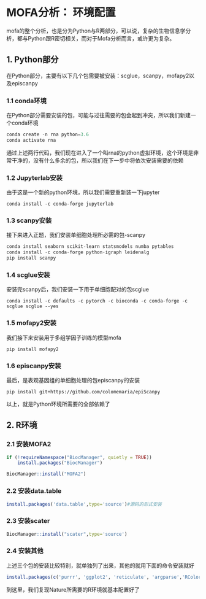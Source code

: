 # MOFA分析： 环境配置

mofa的整个分析，也是分为Python与R两部分，可以说，复杂的生物信息学分析，都与Python跟R密切相关，而对于Mofa分析而言，或许更为复杂。

## 1. Python部分

在Python部分，主要有以下几个包需要被安装：scglue，scanpy，mofapy2以及episcanpy

### 1.1 conda环境

在Python部分需要安装的包，可能与过往需要的包会起到冲突，所以我们新建一个conda环境

```python
conda create -n rna python=3.6
conda activate rna
```

通过上述两行代码，我们现在进入了一个叫rna的python虚拟环境，这个环境是非常干净的，没有什么多余的包，所以我们在下一步中将依次安装需要的依赖

### 1.2 Jupyterlab安装

由于这是一个新的python环境，所以我们需要重新装一下jupyter

```
conda install -c conda-forge jupyterlab
```

### 1.3 scanpy安装

接下来进入正题，我们安装单细胞处理所必需的包-scanpy

```python
conda install seaborn scikit-learn statsmodels numba pytables
conda install -c conda-forge python-igraph leidenalg
pip install scanpy
```

### 1.4 scglue安装

安装完scanpy后，我们安装一下用于单细胞配对的包scglue

```shell
conda install -c defaults -c pytorch -c bioconda -c conda-forge -c scglue scglue --yes
```

### 1.5 mofapy2安装

我们接下来安装用于多组学因子训练的模型mofa

```
pip install mofapy2
```

### 1.6 episcanpy安装

最后，是表观基因组的单细胞处理的包episcanpy的安装

```shell
pip install git+https://github.com/colomemaria/epiScanpy
```

以上，就是Python环境所需要的全部依赖了

## 2. R环境

### 2.1 安装MOFA2

```R
if (!requireNamespace("BiocManager", quietly = TRUE))
    install.packages("BiocManager")

BiocManager::install("MOFA2")
```

### 2.2 安装data.table

```R
install.packages('data.table',type='source')#源码的形式安装
```

### 2.3 安装scater

```R
BiocManager::install("scater",type='source')
```

### 2.4 安装其他

上述三个包的安装比较特别，就单独列了出来，其他的就用下面的命令安装就好

```R
install.packages(c('purrr', 'ggplot2', 'reticulate', 'argparse','RColorBrewer'))
```

到这里，我们复现Nature所需要的R环境就基本配置好了